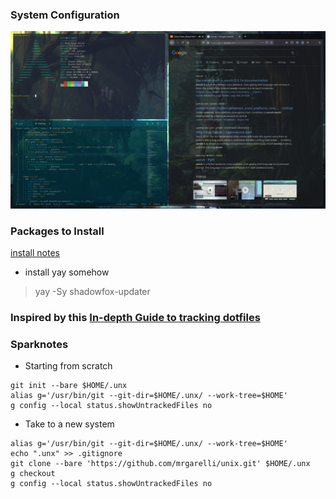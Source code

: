 ### System Configuration
![desktop-image](.rsrc/arch.png)

### Packages to Install
[install notes](.rsrc/arch_install_guidelines.md)
* install yay somehow
> yay -Sy shadowfox-updater

### Inspired by this [In-depth Guide to tracking dotfiles](https://developer.atlassian.com/blog/2016/02/best-way-to-store-dotfiles-git-bare-repo/)

### Sparknotes
* Starting from scratch
```
git init --bare $HOME/.unx
alias g='/usr/bin/git --git-dir=$HOME/.unx/ --work-tree=$HOME'
g config --local status.showUntrackedFiles no
```

* Take to a new system
```
alias g='/usr/bin/git --git-dir=$HOME/.unx/ --work-tree=$HOME'
echo ".unx" >> .gitignore
git clone --bare 'https://github.com/mrgarelli/unix.git' $HOME/.unx
g checkout
g config --local status.showUntrackedFiles no
```
